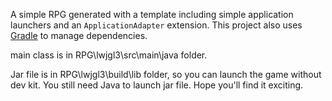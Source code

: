 A simple RPG generated with a template including simple application launchers and an `ApplicationAdapter` extension.
This project also uses [Gradle](http://gradle.org/) to manage dependencies.

main class is in RPG\lwjgl3\src\main\java folder.

Jar file is in RPG\lwjgl3\build\lib folder, so you can launch the game without dev kit. You still need Java to launch jar file.
Hope you'll find it exciting.
